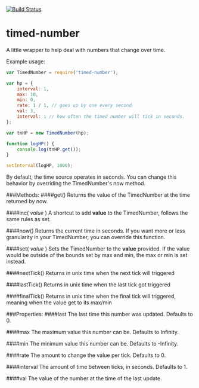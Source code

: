 [![Build Status](https://travis-ci.org/bjornstar/timed-number.png)](https://travis-ci.org/bjornstar/timed-number)

timed-number
==========

A little wrapper to help deal with numbers that change over time.

Example usage:
```javascript
var TimedNumber = require('timed-number');

var hp = {
	interval: 1,
	max: 10,
	min: 0,
	rate: 1 / 1, // goes up by one every second
	val: 3,
	interval: 1 // how often the timed number will tick in seconds.
};

var tnHP = new TimedNumber(hp);

function logHP() {
	console.log(tnHP.get());
}

setInterval(logHP, 1000);
```

By default, the time source operates in seconds. You can change this behavior by overriding the
TimedNumber's now method.

###Methods:
####get()
Returns the value of the TimedNumber at the time returned by now.

####inc( *value* )
A shortcut to add **value** to the TimedNumber, follows the same rules as set.

####now()
Returns the current time in seconds. If you want more or less granularity in your TimedNumber, you
can override this function.

####set( *value* )
Sets the TimedNumber to the **value** provided. If the value would be outside of the bounds set by
max and min, the max or min is set instead.

####nextTick()
Returns in unix time when the next tick will triggered

####lastTick()
Returns in unix time when the last tick got triggered

####finalTick()
Returns in unix time when the final tick will triggered, meaning when the value get to its max/min


###Properties:
####last
The last time this number was updated. Defaults to 0.

####max
The maximum value this number can be. Defaults to Infinity.

####min
The minimum value this number can be. Defaults to -Infinity.

####rate
The amount to change the value per tick. Defaults to 0.

####interval
The amount of time between ticks, in seconds. Defaults to 1.

####val
The value of the number at the time of the last update.

